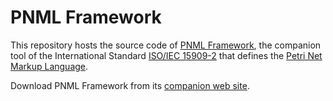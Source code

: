 PNML Framework
=============

This repository hosts the source code of [PNML Framework](http://pnml.lip6.fr/), the companion tool of the International Standard [ISO/IEC 15909-2](http://www.iso.org/iso/catalogue_detail.htm?csnumber=43538) that defines the [Petri Net Markup Language](www.pnml.org).

Download PNML Framework from its [companion web site](http://pnml.lip6.fr).


